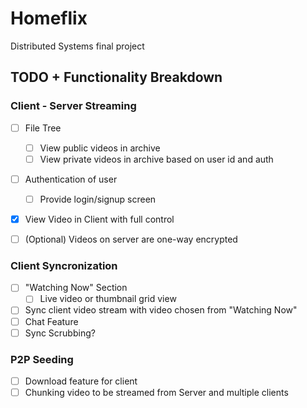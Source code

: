 # Homeflix
Distributed Systems final project

## TODO + Functionality Breakdown

### Client - Server Streaming

- [ ] File Tree
  - [ ] View public videos in archive
  - [ ] View private videos in archive based on user id and auth

- [ ] Authentication of user
  - [ ] Provide login/signup screen

- [X] View Video in Client with full control

- [ ] (Optional) Videos on server are one-way encrypted

### Client Syncronization

- [ ] "Watching Now" Section
  - [ ] Live video or thumbnail grid view

- [ ] Sync client video stream with video chosen from "Watching Now"
- [ ] Chat Feature
- [ ] Sync Scrubbing?

### P2P Seeding

- [ ] Download feature for client
- [ ] Chunking video to be streamed from Server and multiple clients